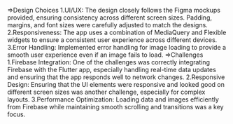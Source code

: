 =>Design Choices
1.UI/UX: The design closely follows the Figma mockups provided, ensuring consistency across different screen sizes. Padding, margins, and font sizes were carefully adjusted to match the designs.
2.Responsiveness: The app uses a combination of MediaQuery and Flexible widgets to ensure a consistent user experience across different devices.
3.Error Handling: Implemented error handling for image loading to provide a smooth user experience even if an image fails to load.
=>Challenges
1.Firebase Integration: One of the challenges was correctly integrating Firebase with the Flutter app, especially handling real-time data updates and ensuring that the app responds well to network changes.
2.Responsive Design: Ensuring that the UI elements were responsive and looked good on different screen sizes was another challenge, especially for complex layouts.
3.Performance Optimization: Loading data and images efficiently from Firebase while maintaining smooth scrolling and transitions was a key focus.
